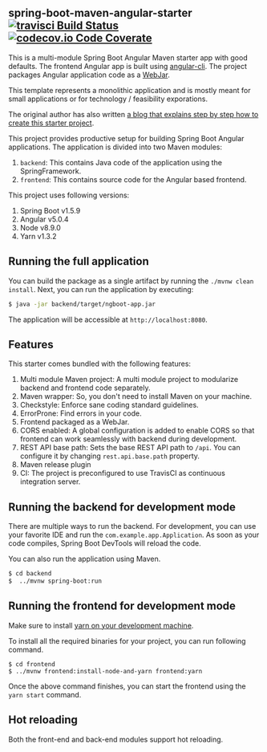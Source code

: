 spring-boot-maven-angular-starter [![travisci Build Status](https://travis-ci.org/mhoennig/spring-boot-maven-angular-starter.svg?branch=master)](https://travis-ci.org/mhoennig/spring-boot-maven-angular-starter) [![codecov.io Code Coverate](https://codecov.io/gh/mhoennig/spring-boot-maven-angular-starter/branch/master/graph/badge.svg)](https://codecov.io/gh/mhoennig/spring-boot-maven-angular-starter)
-----

This is a multi-module Spring Boot Angular Maven starter app with good defaults.
The frontend Angular app is built using [angular-cli](https://cli.angular.io/). The project packages Angular application code as a [WebJar](https://www.webjars.org/). 

This template represents a monolithic application and is mostly meant for small applications or for technology / feasibility exporations.

The original author has also written [a blog that explains step by step how to create this starter project](https://shekhargulati.com/2017/11/08/a-minimalist-guide-to-building-spring-boot-angular-5-applications/).

This project provides productive setup for building Spring Boot Angular applications. The application is divided into two Maven modules:

1. `backend`: This contains Java code of the application using the SpringFramework.
2. `frontend`: This contains source code for the Angular based frontend.

This project uses following versions:

1. Spring Boot v1.5.9
2. Angular v5.0.4
3. Node v8.9.0
4. Yarn v1.3.2

## Running the full application

You can build the package as a single artifact by running the `./mvnw clean install`.
Next, you can run the application by executing:

```bash
$ java -jar backend/target/ngboot-app.jar
```

The application will be accessible at `http://localhost:8080`.

## Features

This starter comes bundled with the following features:

1. Multi module Maven project: A multi module project to modularize backend and frontend code separately.
2. Maven wrapper: So, you don't need to install Maven on your machine.
3. Checkstyle: Enforce sane coding standard guidelines.
4. ErrorProne: Find errors in your code.
5. Frontend packaged as a WebJar.
6. CORS enabled: A global configuration is added to enable CORS so that frontend can work seamlessly with backend during development.
7. REST API base path: Sets the base REST API path to `/api`. You can configure it by changing `rest.api.base.path` property.
8. Maven release plugin
9. CI: The project is preconfigured to use TravisCI as continuous integration server.

## Running the backend for development mode

There are multiple ways to run the backend. For development, you can use your favorite IDE and run the
`com.example.app.Application`. As soon as your code compiles, Spring Boot DevTools will reload the code.

You can also run the application using Maven.

```bash
$ cd backend
$  ../mvnw spring-boot:run
```

## Running the frontend for development mode

Make sure to install [yarn on your development machine](https://yarnpkg.com/en/docs/install).

To install all the required binaries for your project, you can run following command.

```
$ cd frontend
$ ../mvnw frontend:install-node-and-yarn frontend:yarn
```

Once the above command finishes, you can start the frontend using the `yarn start` command.

## Hot reloading

Both the front-end and back-end modules support hot reloading.
